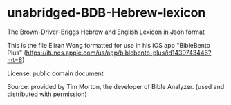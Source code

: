 # unabridged-BDB-Hebrew-lexicon
The Brown-Driver-Briggs Hebrew and English Lexicon in Json format

This is the file Eliran Wong formatted for use in his iOS app "BibleBento Plus" (<a href='https://itunes.apple.com/us/app/biblebento-plus/id1439743446?mt=8'>https://itunes.apple.com/us/app/biblebento-plus/id1439743446?mt=8</a>)

License: public domain document

Source: provided by Tim Morton, the developer of Bible Analyzer.  (used and distributed with permission)
